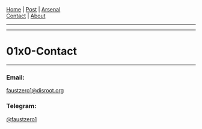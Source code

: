 <nav>
<a href="./INDEX.html">Home</a>
|
<a href="./POST.html">Post</a>
|
<a href="./ARSENAL.html">Arsenal</a>
<nav class="div-right">
<a href="./CONTACT.html">Contact</a>
|
<a href="./ABOUT.html">About</a>
</nav>
</nav>
</header>
<hr><hr>
<main>
<!-- Your Content Start After This Line -->


# 01x0-Contact
--------------

### Email:

[faustzero1@disroot.org](mailto:faustzero1@disroot.org)

### Telegram:

[@faustzero1](https://t.me/faustzero1) 
